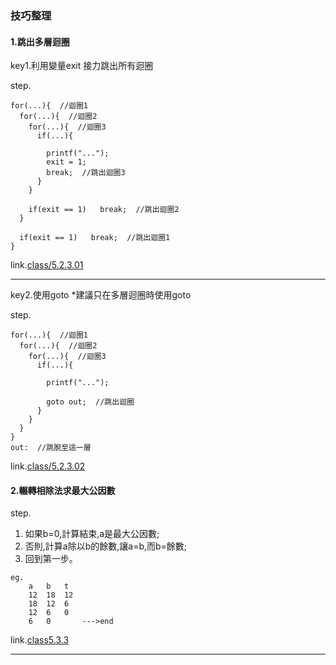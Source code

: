 ### 技巧整理
#### 1.跳出多層迴圈
key1.利用變量exit 接力跳出所有迴圈

step.
~~~
for(...){  //迴圈1
  for(...){  //迴圈2
    for(...){  //迴圈3
      if(...){

        printf("...");
        exit = 1;
        break;  //跳出迴圈3
      }
    }

    if(exit == 1)   break;  //跳出迴圈2
  }

  if(exit == 1)   break;  //跳出迴圈1
}
~~~
link.[class/5.2.3.01](https://github.com/XuJudy/learn_c/blob/e1fece6271b3d45b446edb72195550710fa364df/23_09_03/class/5_2_3_01.c)

---
key2.使用goto    *建議只在多層迴圈時使用goto

step.
~~~
for(...){  //迴圈1
  for(...){  //迴圈2
    for(...){  //迴圈3
      if(...){

        printf("...");
        
        goto out;  //跳出迴圈
      }
    }
  }
}
out:  //跳脫至這一層
~~~
link.[class/5.2.3.02](https://github.com/XuJudy/learn_c/blob/e1fece6271b3d45b446edb72195550710fa364df/23_09_03/class/5_2_3_02.c)

#### 2.輾轉相除法求最大公因數
step.
1. 如果b=0,計算結束,a是最大公因數;
2. 否則,計算a除以b的餘數,讓a=b,而b=餘數;
3. 回到第一步。
~~~
eg.
    a   b   t
    12  18  12
    18  12  6
    12  6   0  
    6   0       --->end
~~~
link.[class5.3.3](https://github.com/XuJudy/learn_c/blob/e1fece6271b3d45b446edb72195550710fa364df/23_09_03/class/5_3_3.c)

---
